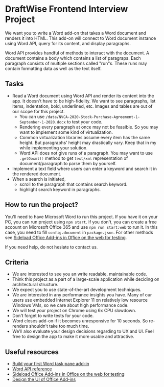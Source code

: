 # DraftWise Frontend Interview Project

We want you to write a Word add-on that takes a Word document and renders it into HTML.
This add-on will connect to Word document instance using Word API, query for its content, and display paragraphs.

Word API provides handful of methods to interact with the document. A document contains a body which contains a list of paragraps.
Each paragraph consists of multiple sections called "run"s. These runs may contain formatting data as well as the text itself.

## Tasks

- Read a Word document using Word API and render its content into the app. It doesn't have to be high-fidelity. We want to see paragraphs, list items, indentation, bold, underlined, etc.
  Images and tables are out of our scope for this project.
  - You can use `/data/NVCA-2020-Stock-Purchase-Agreement-1-September-1-2020.docx` to test your code.
  - Rendering every paragraph at once may not be feasible. So you may want to implement some kind of virtualization.
  - Common virtualization libraries assume every item has the same height. But paragraphs' height may drastically vary. Keep that in my while implementing your solution.
  - Word API does not give runs of a paragraph. You may want to use `.getOoxml()` method to get `text/xml` representation of document/paragraph to parse them by yourself.
- Implement a text field where users can enter a keyword and search it in the rendered document.
- When a search is initiated,
  - scroll to the paragraph that contains search keyword.
  - highlight search keyword in paragraphs.

## How to run the project?

You'll need to have Microsoft Word to run this project. If you have it on your PC, you can run project using `npm start`.
If you don't, you can create a free account on Microsoft Office 365 and use `npm run start:web` to run it.
In this case, you need to fill `config.document` in `package.json`. For other methods see [Sideload Office Add-ins in Office on the web for testing](https://docs.microsoft.com/en-us/office/dev/add-ins/testing/sideload-office-add-ins-for-testing).

If you need help, do not hesiate to contact us.

## Criteria

- We are interested to see you an write readable, maintainable code.
- Think this project as a part of a large-scale application while deciding on architectural structure.
- We expect you to use state-of-the-art development techniques.
- We are interested in any performance insights you have. Many of our users use embedded Internet Explorer 11 on relatively low resource Windows VMs, so we care about high performance code.
- We will test your project on Chrome using 6x CPU slowdown.
- Don't forget to write tests for your code.
- Word closes add-on if it becomes unresponsive for 10 seconds. So re-renders shouldn't take too much time.
- We'll also evaluate your design decisions regarding to UX and UI. Feel free to design the app to make it more usable and attractive.

## Useful resources

- [Build your first Word task pane add-in](https://docs.microsoft.com/en-us/office/dev/add-ins/quickstarts/word-quickstart?tabs=yeomangenerator)
- [Word API reference](https://docs.microsoft.com/en-us/javascript/api/word?view=word-js-preview)
- [Sideload Office Add-ins in Office on the web for testing](https://docs.microsoft.com/en-us/office/dev/add-ins/testing/sideload-office-add-ins-for-testing)
- [Design the UI of Office Add-ins](https://docs.microsoft.com/en-us/office/dev/add-ins/design/add-in-design)
